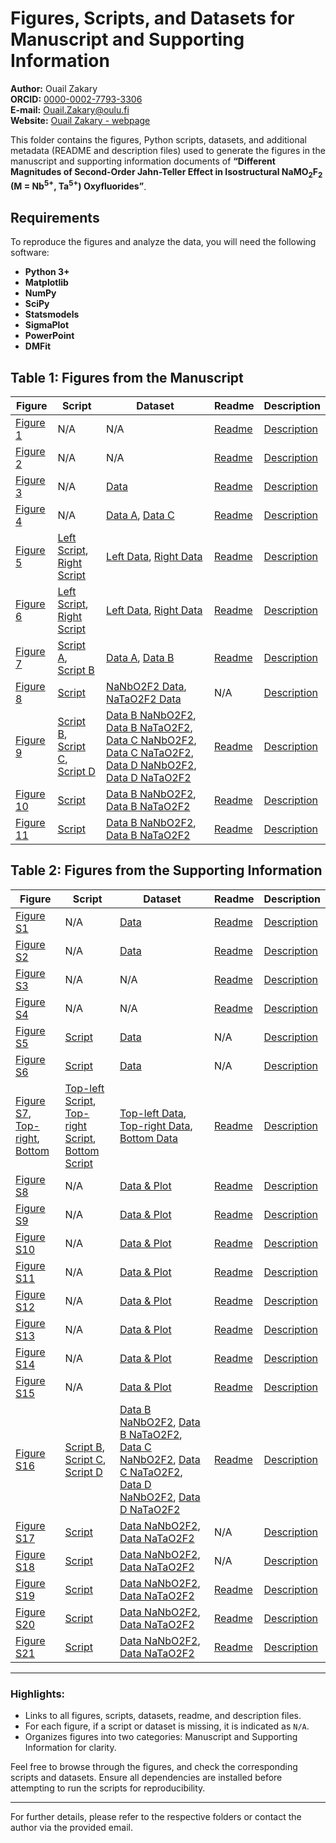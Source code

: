 # Figures, Scripts, and Datasets for Manuscript and Supporting Information
**Author:** Ouail Zakary  
**ORCID:** [0000-0002-7793-3306](https://orcid.org/0000-0002-7793-3306)  
**E-mail:** [Ouail.Zakary@oulu.fi](mailto:Ouail.Zakary@oulu.fi)  
**Website:** [Ouail Zakary - webpage](https://cc.oulu.fi/~nmrwww/members/Ouail_Zakary.html)

This folder contains the figures, Python scripts, datasets, and additional metadata (README and description files) used to generate the figures in the manuscript and supporting information documents of **“Different Magnitudes of Second-Order Jahn-Teller Effect in Isostructural NaMO<sub>2</sub>F<sub>2</sub> (M = Nb<sup>5+</sup>, Ta<sup>5+</sup>) Oxyfluorides”**.

## Requirements

To reproduce the figures and analyze the data, you will need the following software:
- **Python 3+**
- **Matplotlib**
- **NumPy**
- **SciPy**
- **Statsmodels**
- **SigmaPlot**
- **PowerPoint**
- **DMFit**

## Table 1: Figures from the Manuscript

| **Figure** | **Script** | **Dataset** | **Readme** | **Description** |
|------------|-------------|-------------|------------|-----------------|
| [Figure 1](./manuscript/figure_1.png) | N/A | N/A | [Readme](./manuscript/figure_1_readme.txt) | [Description](./manuscript/figure_1_description.txt) |
| [Figure 2](./manuscript/figure_2.png) | N/A | N/A | [Readme](./manuscript/figure_2_readme.txt) | [Description](./manuscript/figure_2_description.txt) |
| [Figure 3](./manuscript/figure_3.png) | N/A | [Data](./manuscript/figure_3_data.agr) | [Readme](./manuscript/figure_3_readme.txt) | [Description](./manuscript/figure_3_description.txt) |
| [Figure 4](./manuscript/figure_4.png) | N/A | [Data A](./manuscript/figure_4-a_data.agr), [Data C](./manuscript/figure_4-c_data.agr) | [Readme](./manuscript/figure_4_readme.txt) | [Description](./manuscript/figure_4_description.txt) |
| [Figure 5](./manuscript/figure_5.png) | [Left Script](./manuscript/figure_5-left_script.py), [Right Script](./manuscript/figure_5-right_script.py) | [Left Data](./manuscript/figure_5-left_data.txt), [Right Data](./manuscript/figure_5-right_data.txt) | [Readme](./manuscript/figure_5_readme.txt) | [Description](./manuscript/figure_5_description.txt) |
| [Figure 6](./manuscript/figure_6.png) | [Left Script](./manuscript/figure_6_left_script.py), [Right Script](./manuscript/figure_6_right_script.py) | [Left Data](./manuscript/figure_6_left_data.txt), [Right Data](./manuscript/figure_6_right_data.txt) | [Readme](./manuscript/figure_6_readme.txt) | [Description](./manuscript/figure_6_description.txt) |
| [Figure 7](./manuscript/figure_7.png) | [Script A](./manuscript/figure_7-a_script.py), [Script B](./manuscript/figure_7-b_script.py) | [Data A](./manuscript/figure_7-a_data/), [Data B](./manuscript/figure_7-b_data/) | [Readme](./manuscript/figure_7_readme.txt) | [Description](./manuscript/figure_7_description.txt) |
| [Figure 8](./manuscript/figure_8.png) | [Script](./manuscript/figure_8_script.py) | [NaNbO2F2 Data](./manuscript/figure_8_NaNbO2F2_data.txt), [NaTaO2F2 Data](./manuscript/figure_8_NaTaO2F2_data.txt) | N/A | [Description](./manuscript/figure_8_description.txt) |
| [Figure 9](./manuscript/figure_9.png) | [Script B](./manuscript/figure_9-b_script.py), [Script C](./manuscript/figure_9-c_script.py), [Script D](./manuscript/figure_9-d_script.py) | [Data B NaNbO2F2](./manuscript/figure_9-b_NaNbO2F2_data.txt), [Data B NaTaO2F2](./manuscript/figure_9-b_NaTaO2F2_data.txt), [Data C NaNbO2F2](./manuscript/figure_9-c_NaNbO2F2_data.txt), [Data C NaTaO2F2](./manuscript/figure_9-c_NaTaO2F2_data.txt), [Data D NaNbO2F2](./manuscript/figure_9-d_NaNbO2F2_data.txt), [Data D NaTaO2F2](./manuscript/figure_9-d_NaTaO2F2_data.txt) | [Readme](./manuscript/figure_9_readme.txt) | [Description](./manuscript/figure_9_description.txt) |
| [Figure 10](./manuscript/figure_10.png) | [Script](./manuscript/figure_10-b_script.py) | [Data B NaNbO2F2](./manuscript/figure_10-b_NaNbO2F2_data.txt), [Data B NaTaO2F2](./manuscript/figure_10-b_NaTaO2F2_data.txt) | [Readme](./manuscript/figure_10_readme.txt) | [Description](./manuscript/figure_10_description.txt) |
| [Figure 11](./manuscript/figure_11.png) | [Script](./manuscript/figure_11-b_script.py) | [Data B NaNbO2F2](./manuscript/figure_11-b_NaNbO2F2_data.txt), [Data B NaTaO2F2](./manuscript/figure_11-b_NaTaO2F2_data.txt) | [Readme](./manuscript/figure_11_readme.txt) | [Description](./manuscript/figure_11_description.txt) |

## Table 2: Figures from the Supporting Information

| **Figure** | **Script** | **Dataset** | **Readme** | **Description** |
|------------|------------|-------------|------------|-----------------|
| [Figure S1](./supporting_information/figure_S1.JPG) | N/A | [Data](./supporting_information/figure_S1_data_&_plot.JNB) | [Readme](./supporting_information/figure_S1_readme.txt) | [Description](./supporting_information/figure_S1_description.txt) |
| [Figure S2](./supporting_information/figure_S2.JPG) | N/A | [Data](./supporting_information/figure_S2_data_&_plot.JNB) | [Readme](./supporting_information/figure_S2_readme.txt) | [Description](./supporting_information/figure_S2_description.txt) |
| [Figure S3](./supporting_information/figure_S3.png) | N/A | N/A | [Readme](./supporting_information/figure_S3_readme.txt) | [Description](./supporting_information/figure_S3_description.txt) |
| [Figure S4](./supporting_information/figure_S4.png) | N/A | N/A | [Readme](./supporting_information/figure_S4_readme.txt) | [Description](./supporting_information/figure_S4_description.txt) |
| [Figure S5](./supporting_information/figure_S5.png) | [Script](./supporting_information/figure_S5_script.py) | [Data](./supporting_information/figure_S5_data.txt) | N/A | [Description](./supporting_information/figure_S5_description.txt) |
| [Figure S6](./supporting_information/figure_S6.png) | [Script](./supporting_information/figure_S6_script.py) | [Data](./supporting_information/figure_S6_data.txt) | N/A | [Description](./supporting_information/figure_S6_description.txt) |
| [Figure S7](./supporting_information/figure_S7_top-left.png), [Top-right](./supporting_information/figure_S7_top-right.png), [Bottom](./supporting_information/figure_S7_bottom.png) | [Top-left Script](./supporting_information/figure_S7_top-left_script.py), [Top-right Script](./supporting_information/figure_S7_top-right_script.py), [Bottom Script](./supporting_information/figure_S7_bottom_script.py) | [Top-left Data](./supporting_information/figure_S7_top-left_data.txt), [Top-right Data](./supporting_information/figure_S7_top-right_data.txt), [Bottom Data](./supporting_information/figure_S7_bottom_data.txt) | [Readme](./supporting_information/figure_S7_readme.txt) | [Description](./supporting_information/figure_S7_description.txt) |
| [Figure S8](./supporting_information/figure_S8.png) | N/A | [Data & Plot](./supporting_information/figure_S8-S11_data_&_plot.zip) | [Readme](./supporting_information/figure_S8-S11_readme.txt) | [Description](./supporting_information/figure_S8_description.txt) |
| [Figure S9](./supporting_information/figure_S9.png) | N/A | [Data & Plot](./supporting_information/figure_S8-S11_data_&_plot.zip) | [Readme](./supporting_information/figure_S8-S11_readme.txt) | [Description](./supporting_information/figure_S9_description.txt) |
| [Figure S10](./supporting_information/figure_S10.png) | N/A | [Data & Plot](./supporting_information/figure_S8-S11_data_&_plot.zip) | [Readme](./supporting_information/figure_S8-S11_readme.txt) | [Description](./supporting_information/figure_S10_description.txt) |
| [Figure S11](./supporting_information/figure_S11.png) | N/A | [Data & Plot](./supporting_information/figure_S8-S11_data_&_plot.zip) | [Readme](./supporting_information/figure_S8-S11_readme.txt) | [Description](./supporting_information/figure_S11_description.txt) |
| [Figure S12](./supporting_information/figure_S12.png) | N/A | [Data & Plot](./supporting_information/figure_S12-S15_data_&_plot.zip) | [Readme](./supporting_information/figure_S12-S15_readme.txt) | [Description](./supporting_information/figure_S12_description.txt) |
| [Figure S13](./supporting_information/figure_S13.png) | N/A | [Data & Plot](./supporting_information/figure_S12-S15_data_&_plot.zip) | [Readme](./supporting_information/figure_S12-S15_readme.txt) | [Description](./supporting_information/figure_S13_description.txt) |
| [Figure S14](./supporting_information/figure_S14.png) | N/A | [Data & Plot](./supporting_information/figure_S12-S15_data_&_plot.zip) | [Readme](./supporting_information/figure_S12-S15_readme.txt) | [Description](./supporting_information/figure_S14_description.txt) |
| [Figure S15](./supporting_information/figure_S15.png) | N/A | [Data & Plot](./supporting_information/figure_S12-S15_data_&_plot.zip) | [Readme](./supporting_information/figure_S12-S15_readme.txt) | [Description](./supporting_information/figure_S15_description.txt) |
| [Figure S16](./supporting_information/figure_S16.png) | [Script B](./supporting_information/figure_S16-b_script.py), [Script C](./supporting_information/figure_S16-c_script.py), [Script D](./supporting_information/figure_S16-d_script.py) | [Data B NaNbO2F2](./supporting_information/figure_S16-b_NaNbO2F2_data.txt), [Data B NaTaO2F2](./supporting_information/figure_S16-b_NaTaO2F2_data.txt), [Data C NaNbO2F2](./supporting_information/figure_S16-c_NaNbO2F2_data.txt), [Data C NaTaO2F2](./supporting_information/figure_S16-c_NaTaO2F2_data.txt), [Data D NaNbO2F2](./supporting_information/figure_S16-d_NaNbO2F2_data.txt), [Data D NaTaO2F2](./supporting_information/figure_S16-d_NaTaO2F2_data.txt) | [Readme](./supporting_information/figure_S16_readme.txt) | [Description](./supporting_information/figure_S16_description.txt) |
| [Figure S17](./supporting_information/figure_S17.png) | [Script](./supporting_information/figure_S17_script.py) | [Data NaNbO2F2](./supporting_information/figure_S17_NaNbO2F2_data.txt), [Data NaTaO2F2](./supporting_information/figure_S17_NaTaO2F2_data.txt) | N/A | [Description](./supporting_information/figure_S17_description.txt) |
| [Figure S18](./supporting_information/figure_S18.png) | [Script](./supporting_information/figure_S18_script.py) | [Data NaNbO2F2](./supporting_information/figure_S18_NaNbO2F2_data.txt), [Data NaTaO2F2](./supporting_information/figure_S18_NaTaO2F2_data.txt) | N/A | [Description](./supporting_information/figure_S18_description.txt) |
| [Figure S19](./supporting_information/figure_S19.png) | [Script](./supporting_information/figure_S19_script.py) | [Data NaNbO2F2](./supporting_information/figure_S19_NaNbO2F2_data.txt), [Data NaTaO2F2](./supporting_information/figure_S19_NaTaO2F2_data.txt) | [Readme](./supporting_information/figure_S19_readme.txt) | [Description](./supporting_information/figure_S19_description.txt) |
| [Figure S20](./supporting_information/figure_S20.png) | [Script](./supporting_information/figure_S20_script.py) | [Data NaNbO2F2](./supporting_information/figure_S20_NaNbO2F2_data.txt), [Data NaTaO2F2](./supporting_information/figure_S20_NaTaO2F2_data.txt) | [Readme](./supporting_information/figure_S20_readme.txt) | [Description](./supporting_information/figure_S20_description.txt) |
| [Figure S21](./supporting_information/figure_S21.png) | [Script](./supporting_information/figure_S21_script.py) | [Data NaNbO2F2](./supporting_information/figure_S21_NaNbO2F2_data.txt), [Data NaTaO2F2](./supporting_information/figure_S21_NaTaO2F2_data.txt) | [Readme](./supporting_information/figure_S21_readme.txt) | [Description](./supporting_information/figure_S21_description.txt) |

---

### Highlights:
- Links to all figures, scripts, datasets, readme, and description files.
- For each figure, if a script or dataset is missing, it is indicated as `N/A`.
- Organizes figures into two categories: Manuscript and Supporting Information for clarity.

Feel free to browse through the figures, and check the corresponding scripts and datasets. Ensure all dependencies are installed before attempting to run the scripts for reproducibility.

---

For further details, please refer to the respective folders or contact the author via the provided email.
